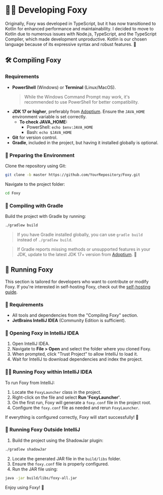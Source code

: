 # 👩‍💻 Developing Foxy

Originally, Foxy was developed in TypeScript, but it has now transitioned to Kotlin for enhanced performance and maintainability. I decided to move to Kotlin due to numerous issues with Node.js, TypeScript, and the TypeScript Compiler, which made development unproductive. Kotlin is our chosen language because of its expressive syntax and robust features. 💖

## 🛠️ Compiling Foxy

### Requirements

- **PowerShell** (Windows) or **Terminal** (Linux/MacOS).
  > While the Windows Command Prompt may work, it's recommended to use PowerShell for better compatibility.
- **JDK 17 or higher**, preferably from [Adoptium](https://adoptium.net/). Ensure the `JAVA_HOME` environment variable is set correctly.
    - **To check JAVA\_HOME:**
        - PowerShell: `echo $env:JAVA_HOME`
        - Bash: `echo $JAVA_HOME`
- **Git** for version control.
- **Gradle**, included in the project, but having it installed globally is optional.

### 🧹 Preparing the Environment

Clone the repository using Git:

```bash
git clone -b master https://github.com/YourRepository/Foxy.git
```

Navigate to the project folder:

```bash
cd Foxy
```

### 🐘 Compiling with Gradle

Build the project with Gradle by running:

```bash
./gradlew build
```

> If you have Gradle installed globally, you can use `gradle build` instead of `./gradlew build`.

> If Gradle reports missing methods or unsupported features in your JDK, update to the latest JDK 17+ version from [Adoptium](https://adoptium.net/). 🚀

## 💫 Running Foxy

This section is tailored for developers who want to contribute or modify Foxy. If you're interested in self-hosting Foxy, check out the [self-hosting guide](SELF-HOSTING.md).

### 👷 Requirements

- All tools and dependencies from the "Compiling Foxy" section.
- **JetBrains IntelliJ IDEA** (Community Edition is sufficient).

### 🧹 Opening Foxy in IntelliJ IDEA

1. Open IntelliJ IDEA.
2. Navigate to **File > Open** and select the folder where you cloned Foxy.
3. When prompted, click "Trust Project" to allow IntelliJ to load it.
4. Wait for IntelliJ to download dependencies and index the project.

### 🏃‍♂️ Running Foxy within IntelliJ IDEA

To run Foxy from IntelliJ:

1. Locate the `FoxyLauncher` class in the project.
2. Right-click on the file and select **Run 'FoxyLauncher'**.
3. On the first run, Foxy will generate a `foxy.conf` file in the project root.
4. Configure the `foxy.conf` file as needed and rerun `FoxyLauncher`.

If everything is configured correctly, Foxy will start successfully! 🚀

### 🐳 Running Foxy Outside IntelliJ

1. Build the project using the ShadowJar plugin:

```bash
./gradlew shadowJar
```

2. Locate the generated JAR file in the `build/libs` folder.
3. Ensure the `foxy.conf` file is properly configured.
4. Run the JAR file using:

```bash
java -jar build/libs/foxy-all.jar
```

Enjoy using Foxy! 🦊

